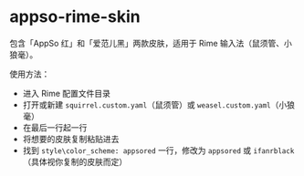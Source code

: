 # appso-rime-skin
包含「AppSo 红」和「爱范儿黑」两款皮肤，适用于 Rime 输入法（鼠须管、小狼毫）。

使用方法：

- 进入 Rime 配置文件目录
- 打开或新建 `squirrel.custom.yaml`（鼠须管）或 `weasel.custom.yaml`（小狼毫）
- 在最后一行起一行
- 将想要的皮肤复制粘贴进去
- 找到 `style\color_scheme: appsored` 一行，修改为 `appsored` 或 `ifanrblack`（具体视你复制的皮肤而定）